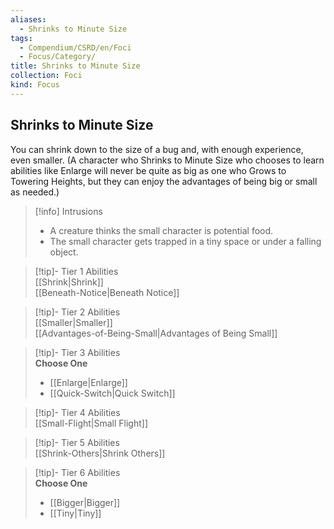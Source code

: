 ```yaml
---
aliases:
  - Shrinks to Minute Size
tags:
  - Compendium/CSRD/en/Foci
  - Focus/Category/
title: Shrinks to Minute Size
collection: Foci
kind: Focus
---
```

## Shrinks to Minute Size  
You can shrink down to the size of a bug and, with enough experience, even smaller. (A character who Shrinks to Minute Size who chooses to learn abilities like Enlarge will never be quite as big as one who Grows to Towering Heights, but they can enjoy the advantages of being big or small as needed.)  

>[!info] Intrusions  
>- A creature thinks the small character is potential food.  
>- The small character gets trapped in a tiny space or under a falling object.  


>[!tip]- Tier 1 Abilities  
> [[Shrink|Shrink]]  
> [[Beneath-Notice|Beneath Notice]]  


>[!tip]- Tier 2 Abilities  
> [[Smaller|Smaller]]  
> [[Advantages-of-Being-Small|Advantages of Being Small]]  


>[!tip]- Tier 3 Abilities  
> **Choose One**  
>- [[Enlarge|Enlarge]]  
>- [[Quick-Switch|Quick Switch]]  


>[!tip]- Tier 4 Abilities  
> [[Small-Flight|Small Flight]]  


>[!tip]- Tier 5 Abilities  
> [[Shrink-Others|Shrink Others]]  


>[!tip]- Tier 6 Abilities  
> **Choose One**  
>- [[Bigger|Bigger]]  
>- [[Tiny|Tiny]]

